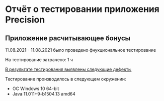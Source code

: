 # Отчёт о тестировании приложения Precision

## Приложение расчитывающее бонусы

11.08.2021 - 11.08.2021 было проведено фнукциональное тестирование

На тестирование затрачено: 1 ч

  [В результате тестирования выявлены следующие дефекты](https://github.com/butukhanov/hw2.2/issues/1)

Тестирование производилось в следующем окружении:

* ОС Windows 10 64-bit
* Java 11.011+9-b1504.13 amd64

